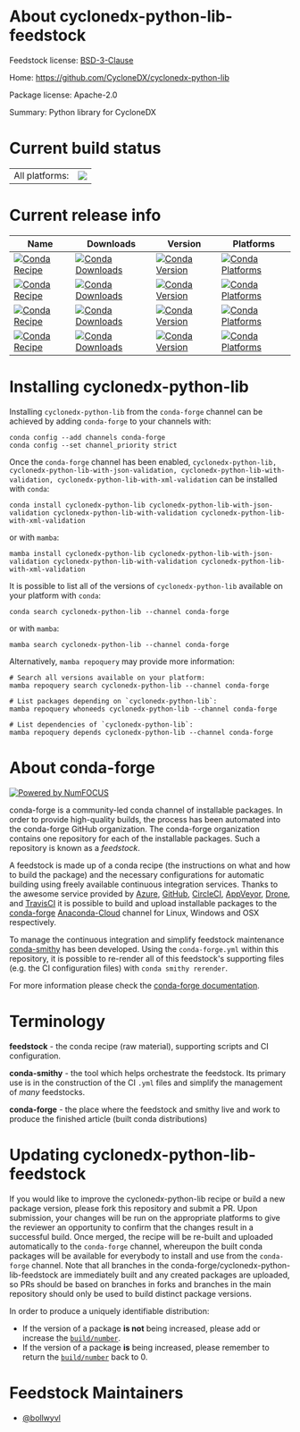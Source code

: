 About cyclonedx-python-lib-feedstock
====================================

Feedstock license: [BSD-3-Clause](https://github.com/conda-forge/cyclonedx-python-lib-feedstock/blob/main/LICENSE.txt)

Home: https://github.com/CycloneDX/cyclonedx-python-lib

Package license: Apache-2.0

Summary: Python library for CycloneDX

Current build status
====================


<table><tr><td>All platforms:</td>
    <td>
      <a href="https://dev.azure.com/conda-forge/feedstock-builds/_build/latest?definitionId=14348&branchName=main">
        <img src="https://dev.azure.com/conda-forge/feedstock-builds/_apis/build/status/cyclonedx-python-lib-feedstock?branchName=main">
      </a>
    </td>
  </tr>
</table>

Current release info
====================

| Name | Downloads | Version | Platforms |
| --- | --- | --- | --- |
| [![Conda Recipe](https://img.shields.io/badge/recipe-cyclonedx--python--lib-green.svg)](https://anaconda.org/conda-forge/cyclonedx-python-lib) | [![Conda Downloads](https://img.shields.io/conda/dn/conda-forge/cyclonedx-python-lib.svg)](https://anaconda.org/conda-forge/cyclonedx-python-lib) | [![Conda Version](https://img.shields.io/conda/vn/conda-forge/cyclonedx-python-lib.svg)](https://anaconda.org/conda-forge/cyclonedx-python-lib) | [![Conda Platforms](https://img.shields.io/conda/pn/conda-forge/cyclonedx-python-lib.svg)](https://anaconda.org/conda-forge/cyclonedx-python-lib) |
| [![Conda Recipe](https://img.shields.io/badge/recipe-cyclonedx--python--lib--with--json--validation-green.svg)](https://anaconda.org/conda-forge/cyclonedx-python-lib-with-json-validation) | [![Conda Downloads](https://img.shields.io/conda/dn/conda-forge/cyclonedx-python-lib-with-json-validation.svg)](https://anaconda.org/conda-forge/cyclonedx-python-lib-with-json-validation) | [![Conda Version](https://img.shields.io/conda/vn/conda-forge/cyclonedx-python-lib-with-json-validation.svg)](https://anaconda.org/conda-forge/cyclonedx-python-lib-with-json-validation) | [![Conda Platforms](https://img.shields.io/conda/pn/conda-forge/cyclonedx-python-lib-with-json-validation.svg)](https://anaconda.org/conda-forge/cyclonedx-python-lib-with-json-validation) |
| [![Conda Recipe](https://img.shields.io/badge/recipe-cyclonedx--python--lib--with--validation-green.svg)](https://anaconda.org/conda-forge/cyclonedx-python-lib-with-validation) | [![Conda Downloads](https://img.shields.io/conda/dn/conda-forge/cyclonedx-python-lib-with-validation.svg)](https://anaconda.org/conda-forge/cyclonedx-python-lib-with-validation) | [![Conda Version](https://img.shields.io/conda/vn/conda-forge/cyclonedx-python-lib-with-validation.svg)](https://anaconda.org/conda-forge/cyclonedx-python-lib-with-validation) | [![Conda Platforms](https://img.shields.io/conda/pn/conda-forge/cyclonedx-python-lib-with-validation.svg)](https://anaconda.org/conda-forge/cyclonedx-python-lib-with-validation) |
| [![Conda Recipe](https://img.shields.io/badge/recipe-cyclonedx--python--lib--with--xml--validation-green.svg)](https://anaconda.org/conda-forge/cyclonedx-python-lib-with-xml-validation) | [![Conda Downloads](https://img.shields.io/conda/dn/conda-forge/cyclonedx-python-lib-with-xml-validation.svg)](https://anaconda.org/conda-forge/cyclonedx-python-lib-with-xml-validation) | [![Conda Version](https://img.shields.io/conda/vn/conda-forge/cyclonedx-python-lib-with-xml-validation.svg)](https://anaconda.org/conda-forge/cyclonedx-python-lib-with-xml-validation) | [![Conda Platforms](https://img.shields.io/conda/pn/conda-forge/cyclonedx-python-lib-with-xml-validation.svg)](https://anaconda.org/conda-forge/cyclonedx-python-lib-with-xml-validation) |

Installing cyclonedx-python-lib
===============================

Installing `cyclonedx-python-lib` from the `conda-forge` channel can be achieved by adding `conda-forge` to your channels with:

```
conda config --add channels conda-forge
conda config --set channel_priority strict
```

Once the `conda-forge` channel has been enabled, `cyclonedx-python-lib, cyclonedx-python-lib-with-json-validation, cyclonedx-python-lib-with-validation, cyclonedx-python-lib-with-xml-validation` can be installed with `conda`:

```
conda install cyclonedx-python-lib cyclonedx-python-lib-with-json-validation cyclonedx-python-lib-with-validation cyclonedx-python-lib-with-xml-validation
```

or with `mamba`:

```
mamba install cyclonedx-python-lib cyclonedx-python-lib-with-json-validation cyclonedx-python-lib-with-validation cyclonedx-python-lib-with-xml-validation
```

It is possible to list all of the versions of `cyclonedx-python-lib` available on your platform with `conda`:

```
conda search cyclonedx-python-lib --channel conda-forge
```

or with `mamba`:

```
mamba search cyclonedx-python-lib --channel conda-forge
```

Alternatively, `mamba repoquery` may provide more information:

```
# Search all versions available on your platform:
mamba repoquery search cyclonedx-python-lib --channel conda-forge

# List packages depending on `cyclonedx-python-lib`:
mamba repoquery whoneeds cyclonedx-python-lib --channel conda-forge

# List dependencies of `cyclonedx-python-lib`:
mamba repoquery depends cyclonedx-python-lib --channel conda-forge
```


About conda-forge
=================

[![Powered by
NumFOCUS](https://img.shields.io/badge/powered%20by-NumFOCUS-orange.svg?style=flat&colorA=E1523D&colorB=007D8A)](https://numfocus.org)

conda-forge is a community-led conda channel of installable packages.
In order to provide high-quality builds, the process has been automated into the
conda-forge GitHub organization. The conda-forge organization contains one repository
for each of the installable packages. Such a repository is known as a *feedstock*.

A feedstock is made up of a conda recipe (the instructions on what and how to build
the package) and the necessary configurations for automatic building using freely
available continuous integration services. Thanks to the awesome service provided by
[Azure](https://azure.microsoft.com/en-us/services/devops/), [GitHub](https://github.com/),
[CircleCI](https://circleci.com/), [AppVeyor](https://www.appveyor.com/),
[Drone](https://cloud.drone.io/welcome), and [TravisCI](https://travis-ci.com/)
it is possible to build and upload installable packages to the
[conda-forge](https://anaconda.org/conda-forge) [Anaconda-Cloud](https://anaconda.org/)
channel for Linux, Windows and OSX respectively.

To manage the continuous integration and simplify feedstock maintenance
[conda-smithy](https://github.com/conda-forge/conda-smithy) has been developed.
Using the ``conda-forge.yml`` within this repository, it is possible to re-render all of
this feedstock's supporting files (e.g. the CI configuration files) with ``conda smithy rerender``.

For more information please check the [conda-forge documentation](https://conda-forge.org/docs/).

Terminology
===========

**feedstock** - the conda recipe (raw material), supporting scripts and CI configuration.

**conda-smithy** - the tool which helps orchestrate the feedstock.
                   Its primary use is in the construction of the CI ``.yml`` files
                   and simplify the management of *many* feedstocks.

**conda-forge** - the place where the feedstock and smithy live and work to
                  produce the finished article (built conda distributions)


Updating cyclonedx-python-lib-feedstock
=======================================

If you would like to improve the cyclonedx-python-lib recipe or build a new
package version, please fork this repository and submit a PR. Upon submission,
your changes will be run on the appropriate platforms to give the reviewer an
opportunity to confirm that the changes result in a successful build. Once
merged, the recipe will be re-built and uploaded automatically to the
`conda-forge` channel, whereupon the built conda packages will be available for
everybody to install and use from the `conda-forge` channel.
Note that all branches in the conda-forge/cyclonedx-python-lib-feedstock are
immediately built and any created packages are uploaded, so PRs should be based
on branches in forks and branches in the main repository should only be used to
build distinct package versions.

In order to produce a uniquely identifiable distribution:
 * If the version of a package **is not** being increased, please add or increase
   the [``build/number``](https://docs.conda.io/projects/conda-build/en/latest/resources/define-metadata.html#build-number-and-string).
 * If the version of a package **is** being increased, please remember to return
   the [``build/number``](https://docs.conda.io/projects/conda-build/en/latest/resources/define-metadata.html#build-number-and-string)
   back to 0.

Feedstock Maintainers
=====================

* [@bollwyvl](https://github.com/bollwyvl/)

